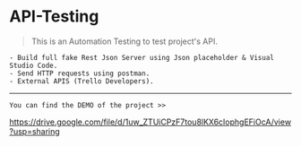 # API-Testing
> This is an Automation Testing to test project's API.
```
- Build full fake Rest Json Server using Json placeholder & Visual Studio Code.
- Send HTTP requests using postman. 
- External APIS (Trello Developers).
```
_________________________________________________________________________________________________________
```
You can find the DEMO of the project >>
```
 https://drive.google.com/file/d/1uw_ZTUiCPzF7tou8lKX6cIophgEFiOcA/view?usp=sharing

